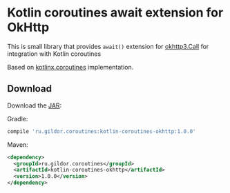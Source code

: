 # Kotlin coroutines await extension for OkHttp

This is small library that provides `await()` extension for [okhttp3.Call](https://square.github.io/okhttp/3.x/okhttp/okhttp3/Call.html) for integration with Kotlin coroutines

Based on [kotlinx.coroutines](https://github.com/Kotlin/kotlinx.coroutines) implementation.

## Download

Download the [JAR](https://bintray.com/gildor/maven/kotlin-coroutines-okhttp#files/ru/gildor/coroutines/kotlin-coroutines-okhttp):

Gradle:

```groovy
compile 'ru.gildor.coroutines:kotlin-coroutines-okhttp:1.0.0'
```

Maven:

```xml
<dependency>
  <groupId>ru.gildor.coroutines</groupId>
  <artifactId>kotlin-coroutines-okhttp</artifactId>
  <version>1.0.0</version>
</dependency>
```